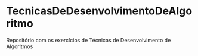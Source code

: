 # TecnicasDeDesenvolvimentoDeAlgoritmo
Repositório com os exercícios de Técnicas de Desenvolvimento de Algoritmos
